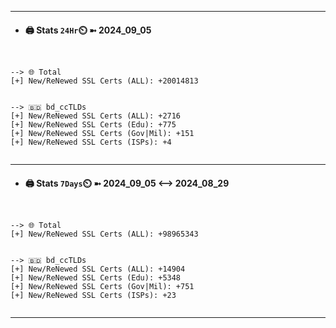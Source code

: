 

---
- #### 🖨️ **Stats** `24Hr`⏲️ ➼ 2024_09_05
```console


--> 🌐 Total
[+] New/ReNewed SSL Certs (ALL): +20014813


--> 🇧🇩 bd_ccTLDs
[+] New/ReNewed SSL Certs (ALL): +2716
[+] New/ReNewed SSL Certs (Edu): +775
[+] New/ReNewed SSL Certs (Gov|Mil): +151
[+] New/ReNewed SSL Certs (ISPs): +4


```

---
- #### 🖨️ **Stats** `7Days`⏲️ ➼ 2024_09_05 <--> 2024_08_29
```console


--> 🌐 Total
[+] New/ReNewed SSL Certs (ALL): +98965343


--> 🇧🇩 bd_ccTLDs
[+] New/ReNewed SSL Certs (ALL): +14904
[+] New/ReNewed SSL Certs (Edu): +5348
[+] New/ReNewed SSL Certs (Gov|Mil): +751
[+] New/ReNewed SSL Certs (ISPs): +23


```

---

